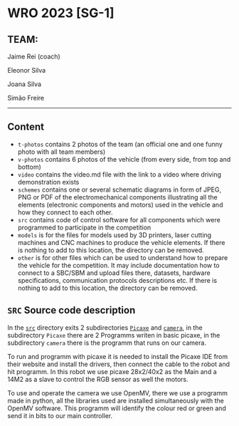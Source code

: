 # WRO 2023 [SG-1]

## TEAM:
Jaime Rei (coach)

Eleonor Silva

Joana Silva

Simão Freire

***
## Content

* `t-photos` contains 2 photos of the team (an official one and one funny photo with all team members)
* `v-photos` contains 6 photos of the vehicle (from every side, from top and bottom)
* `video` contains the video.md file with the link to a video where driving demonstration exists
* `schemes` contains one or several schematic diagrams in form of JPEG, PNG or PDF of the electromechanical components illustrating all the elements (electronic components and motors) used in the vehicle and how they connect to each other.
* `src` contains code of control software for all components which were programmed to participate in the competition
* `models` is for the files for models used by 3D printers, laser cutting machines and CNC machines to produce the vehicle elements. If there is nothing to add to this location, the directory can be removed.
* `other` is for other files which can be used to understand how to prepare the vehicle for the competition. It may include documentation how to connect to a SBC/SBM and upload files there, datasets, hardware specifications, communication protocols descriptions etc. If there is nothing to add to this location, the directory can be removed.

## `SRC` Source code description
In the [`src`](/src) directory exits 2 subdirectories [`Picaxe`](/src/Picaxe) and [`camera`](/src/camera), in the subdirectory `Picaxe` there are 2 Programms writen in basic picaxe, in the subdirectory `camera` there is the programm that runs on our camera.

To run and programm with picaxe it is needed to install the Picaxe IDE from their website and install the drivers, then connect the cable to the robot and hit programm. In this robot we use picaxe 28x2/40x2 as the Main and a 14M2 as a slave to control the RGB sensor as well the motors.

To use and operate the camera we use OpenMV, there we use a programm made in python, all the libraries used are installed simultaneously with the OpenMV software. This programm will identify the colour red or green and send it in bits to our main controller.
